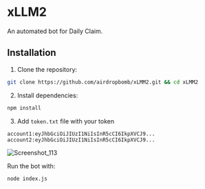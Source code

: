 # xLLM2

An automated bot for Daily Claim.

## Installation

1. Clone the repository:
```bash
git clone https://github.com/airdropbomb/xLMM2.git && cd xLMM2
```

2. Install dependencies:
```bash
npm install
```

3. Add `token.txt` file with your token
```
account1:eyJhbGciOiJIUzI1NiIsInR5cCI6IkpXVCJ9...
account2:eyJhbGciOiJIUzI1NiIsInR5cCI6IkpXVCJ9...
```
![Screenshot_113](https://github.com/user-attachments/assets/a14c1fd0-6079-454c-a5c7-069a98598a3b)


Run the bot with:

```bash
node index.js
```
